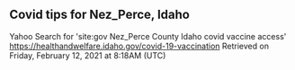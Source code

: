 ## Covid tips for Nez_Perce, Idaho

Yahoo Search for 'site:gov Nez_Perce County Idaho covid vaccine access'
https://healthandwelfare.idaho.gov/covid-19-vaccination
Retrieved on Friday, February 12, 2021 at 8:18AM (UTC)